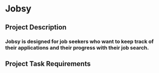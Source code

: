 # Jobsy

## Project Description

### Jobsy is designed for job seekers who  want to keep track of their applications and  their progress with their job search.

## Project Task Requirements
